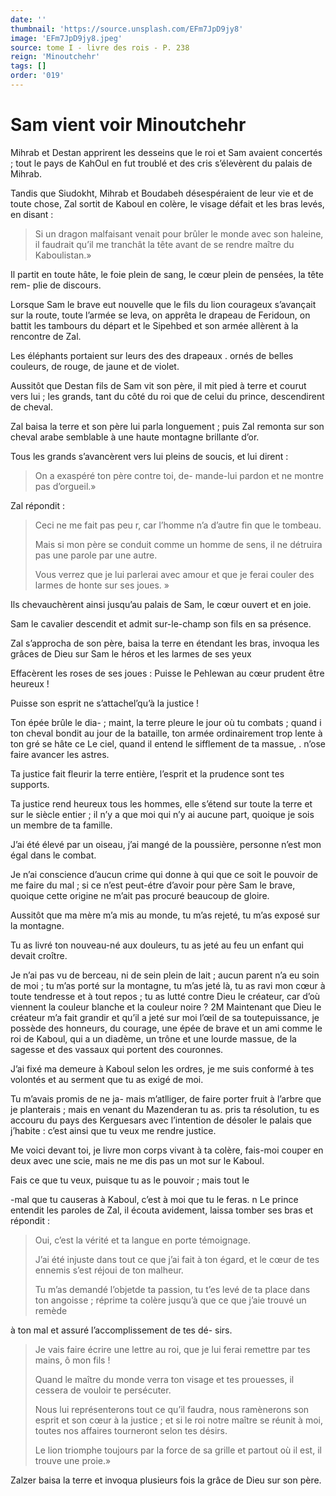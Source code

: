 ```yaml
---
date: ''
thumbnail: 'https://source.unsplash.com/EFm7JpD9jy8'
image: 'EFm7JpD9jy8.jpeg'
source: tome I - livre des rois - P. 238
reign: 'Minoutchehr'
tags: []
order: '019'
---
```


# Sam vient voir Minoutchehr

Mihrab et Destan apprirent les desseins que le roi et Sam avaient concertés ; tout le pays de KahOul en fut troublé et des cris s’élevèrent du palais de Mihrab.

Tandis que Siudokht, Mihrab et Boudabeh désespéraient de leur vie et de toute chose, Zal sortit de Kaboul en colère, le visage défait et les bras levés, en disant :

> Si un dragon malfaisant venait pour brûler le monde avec son haleine, il faudrait qu’il me tranchât la tête avant de se rendre maître du Kaboulistan.»

Il partit en toute hâte, le foie plein de sang, le cœur plein de pensées, la tête rem- plie de discours.

Lorsque Sam le brave eut nouvelle que le fils du lion courageux s’avançait sur la route, toute l’armée se leva, on apprêta le drapeau de Feridoun, on battit les tambours du départ et le Sipehbed et son armée allèrent à la rencontre de Zal.

Les éléphants portaient sur leurs des des drapeaux
. ornés de belles couleurs, de rouge, de jaune et de violet.

Aussitôt que Destan fils de Sam vit son père, il mit pied à terre et courut vers lui ; les grands, tant du côté du roi que de celui du prince, descendirent de cheval.

Zal baisa la terre et son père lui parla longuement ; puis Zal remonta sur son cheval arabe semblable à une haute montagne brillante d’or.

Tous les grands s’avancèrent vers lui pleins de soucis, et lui dirent :

> On a exaspéré ton père contre toi, de- mande-lui pardon et ne montre pas d’orgueil.»

Zal répondit :

> Ceci ne me fait pas peu r, car l’homme n’a d’autre fin que le tombeau.
>
> Mais si mon père se conduit comme un homme de sens, il ne détruira pas une parole par une autre.
>
> Vous verrez que je lui parlerai avec amour et que je ferai couler des larmes de honte sur ses joues. »

Ils chevauchèrent ainsi jusqu’au palais de Sam, le cœur ouvert et en joie.

Sam le cavalier descendit et admit sur-le-champ son fils en sa présence.

Zal s’approcha de son père, baisa la terre en étendant les bras, invoqua les grâces de Dieu sur Sam le héros et les larmes de ses yeux

Effacèrent les roses de ses joues : Puisse le Pehlewan au cœur prudent être heureux !

Puisse son esprit ne s’attachel’qu’à la justice !

Ton épée brûle le dia- ; maint, la terre pleure le jour où tu combats ; quand i ton cheval bondit au jour de la bataille, ton armée ordinairement trop lente à ton gré se hâte ce Le ciel, quand il entend le sifflement de ta massue, . n’ose faire avancer les astres.

Ta justice fait fleurir la terre entière, l’esprit et la prudence sont tes supports.

Ta justice rend heureux tous les hommes, elle s’étend sur toute la terre et sur le siècle entier ; il n’y a que moi qui n’y ai aucune part, quoique je sois un membre de ta famille.

J’ai été élevé par un oiseau, j’ai mangé de la poussière, personne n’est mon égal dans le combat.

Je n’ai conscience d’aucun crime qui donne à qui que ce soit le pouvoir de me faire du mal ; si ce n’est peut-étre d’avoir pour père Sam le brave, quoique cette origine ne m’ait pas procuré beaucoup de gloire.

Aussitôt que ma mère m’a mis au monde, tu m’as rejeté, tu m’as exposé sur la montagne.

Tu as livré ton nouveau-né aux douleurs, tu as jeté au feu un enfant qui devait croître.

Je n’ai pas vu de berceau, ni de sein plein de lait ; aucun parent n’a eu soin de moi ; tu m’as porté sur la montagne, tu m’as jeté là, tu as ravi mon cœur à toute tendresse et à tout repos ; tu as lutté contre Dieu le créateur, car d’où viennent la couleur blanche et la couleur noire ? 
 2M Maintenant que Dieu le créateur m’a fait grandir et qu’il a jeté sur moi l’œil de sa toutepuissance, je possède des honneurs, du courage, une épée de brave et un ami comme le roi de Kaboul, qui a un diadème, un trône et une lourde massue, de la sagesse et des vassaux qui portent des couronnes.

J’ai fixé ma demeure à Kaboul selon les ordres, je me suis conformé à tes volontés et au serment que tu as exigé de moi.

Tu m’avais promis de ne ja- mais m’atlliger, de faire porter fruit à l’arbre que je planterais ; mais en venant du Mazenderan tu as. pris ta résolution, tu es accouru du pays des Kerguesars avec l’intention de désoler le palais que j’habite : c’est ainsi que tu veux me rendre justice.

Me voici devant toi, je livre mon corps vivant à ta colère, fais-moi couper en deux avec une scie, mais ne me dis pas un mot sur le Kaboul.

Fais ce que tu veux, puisque tu as le pouvoir ; mais tout le

-mal que tu causeras à Kaboul, c’est à moi que tu le feras. n Le prince entendit les paroles de Zal, il écouta avidement, laissa tomber ses bras et répondit :

> Oui, c’est la vérité et ta langue en porte témoignage.
>
> J’ai été injuste dans tout ce que j’ai fait à ton égard, et le cœur de tes ennemis s’est réjoui de ton malheur.
>
> Tu m’as demandé l’objetde ta passion, tu t’es levé de ta place dans ton angoisse ; réprime ta colère jusqu’à que ce que j’aie trouvé un remède
>
> 
à ton mal et assuré l’accomplissement de tes dé- sirs.
>
> Je vais faire écrire une lettre au roi, que je lui ferai remettre par tes mains, ô mon fils !
>
> Quand le maître du monde verra ton visage et tes prouesses, il cessera de vouloir te persécuter.
>
> Nous lui représenterons tout ce qu’il faudra, nous ramènerons son esprit et son cœur à la justice ; et si le roi notre maître se réunit à moi, toutes nos affaires tourneront selon tes désirs.
>
> Le lion triomphe toujours par la force de sa grille et partout où il est, il trouve une proie.»

Zalzer baisa la terre et invoqua plusieurs fois la grâce de Dieu sur son père.
